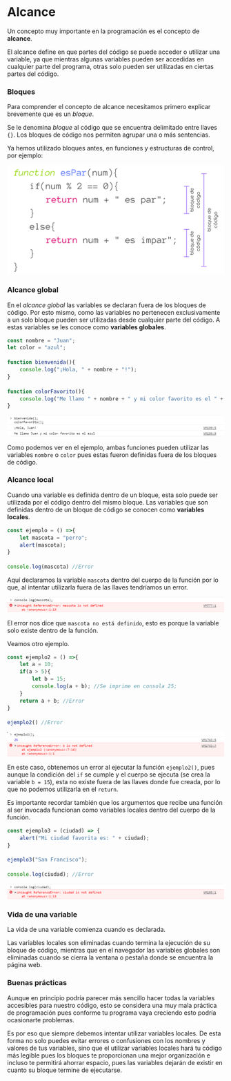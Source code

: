 # Alcance

Un concepto muy importante en la programación es el concepto de **alcance**.

El alcance define en que partes del código se puede acceder o utilizar una variable, ya que mientras algunas variables pueden ser accedidas en cualquier parte del programa, otras solo pueden ser utilizadas en ciertas partes del código.

### Bloques
Para comprender el concepto de alcance necesitamos primero explicar brevemente que es un *bloque*.

Se le denomina *bloque* al código que se encuentra delimitado entre llaves `{}`. Los bloques de código nos permiten agrupar una o más sentencias.

Ya hemos utilizado bloques antes, en funciones y estructuras de control, por ejemplo:

<p align="center">
    <img src="./img/js/alcance1.png">
</p>

### Alcance global
En el *alcance global* las variables se declaran fuera de los bloques de código. Por esto mismo, como las variables no pertenecen exclusivamente a un solo bloque pueden ser utilizadas desde cualquier parte del código. A estas variables se les conoce como **variables globales**.

```javascript
const nombre = "Juan";
let color = "azul";

function bienvenida(){
    console.log("¡Hola, " + nombre + "!");
}

function colorFavorito(){
    console.log("Me llamo " + nombre + " y mi color favorito es el " + color);
}
```
<p align="center">
    <img src="./img/js/alcance2.png">
</p>

Como podemos ver en el ejemplo, ambas funciones pueden utilizar las variables `nombre` o `color` pues estas fueron definidas fuera de los bloques de código.

### Alcance local

Cuando una variable es definida dentro de un bloque, esta solo puede ser utilizada por el código dentro del mismo bloque. Las variables que son definidas dentro de un bloque de código se conocen como **variables locales**.

```javascript
const ejemplo = () =>{
    let mascota = "perro";
    alert(mascota);
}

console.log(mascota) //Error
```

Aquí declaramos la variable `mascota` dentro del cuerpo de la función por lo que, al intentar utilizarla fuera de las llaves tendríamos un error.

<p align="center">
    <img src="./img/js/alcance3.png">
</p>

El error nos dice que `mascota no está definido`, esto es porque la variable solo existe dentro de la función.

Veamos otro ejemplo.

```javascript
const ejemplo2 = () =>{
    let a = 10;
    if(a > 5){
        let b = 15;
        console.log(a + b); //Se imprime en consola 25;
    }
    return a + b; //Error
}

ejemplo2() //Error
```

<p align="center">
    <img src="./img/js/alcance4.png">
</p>

En este caso, obtenemos un error al ejecutar la función `ejemplo2()`, pues aunque la condición del `if` se cumple y el cuerpo se ejecuta (se crea la variable `b = 15`), esta no existe fuera de las llaves donde fue creada, por lo que no podemos utilizarla en el `return`.

Es importante recordar también que los argumentos que recibe una función al ser invocada funcionan como variables locales dentro del cuerpo de la función.

```javascript
const ejemplo3 = (ciudad) => {
    alert("Mi ciudad favorita es: " + ciudad);
}

ejemplo3("San Francisco");

console.log(ciudad); //Error
```

<p align="center">
    <img src="./img/js/alcance5.png">
</p>

### Vida de una variable
La vida de una variable comienza cuando es declarada.

Las variables locales son eliminadas cuando termina la ejecución de su bloque de código, mientras que en el navegador las variables globales son eliminadas cuando se cierra la ventana o pestaña donde se encuentra la página web.

### Buenas prácticas
Aunque en principio podría parecer más sencillo hacer todas la variables accesibles para nuestro código, esto se considera una muy mala práctica de programación pues conforme tu programa vaya creciendo esto podría ocasionarte problemas.

Es por eso que siempre debemos intentar utilizar variables locales. De esta forma no solo puedes evitar errores o confusiones con los nombres y valores de tus variables, sino que el utilizar variables locales hará tu código más legible pues los bloques te proporcionan una mejor organización e incluso te permitirá ahorrar espacio, pues las variables dejarán de existir en cuanto su bloque termine de ejecutarse.

